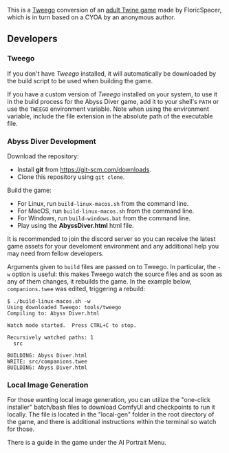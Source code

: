 
This is a [Tweego](https://www.motoslave.net/tweego/) conversion of an [adult Twine game](https://tfgames.site/index.php?module=viewgame&id=2653) made by FloricSpacer, which is in turn based on a CYOA by an anonymous author.

## Developers

### Tweego

If you don't have *Tweego* installed, it will automatically be downloaded by the build script to be used when building the game.

If you have a custom version of *Tweego* installed on your system, to use it in the build process for the Abyss Diver game, add it to your shell's `PATH` or  use the `TWEEGO` environment variable. Note when using the environment variable, include the file extension in the absolute path of the executable file.

### Abyss Diver Development

Download the repository:
- Install **git** from https://git-scm.com/downloads.
- Clone this repository using `git clone`.

Build the game:
- For Linux, run `build-linux-macos.sh` from the command line.
- For MacOS, run `build-linux-macos.sh` from the command line.
- For Windows, run `build-windows.bat` from the command line.
- Play using the **AbyssDiver.html** html file.

It is recommended to join the discord server so you can receive the latest game assets for your develoment environment and any additional help you may need from fellow developers.

Arguments given to `build` files are passed on to Tweego.
In particular, the `-w` option is useful: this makes Tweego watch the source files and as soon as any of them changes, it rebuilds the game. In the example below, `companions.twee` was edited, triggering a rebuild:

```
$ ./build-linux-macos.sh -w
Using downloaded Tweego: tools/tweego
Compiling to: Abyss Diver.html

Watch mode started.  Press CTRL+C to stop.

Recursively watched paths: 1
  src

BUILDING: Abyss Diver.html
WRITE: src/companions.twee
BUILDING: Abyss Diver.html
```

### Local Image Generation

For those wanting local image generation, you can utilize the "one-click installer" batch/bash files to download ComfyUI and checkpoints to run it locally.
The file is located in the "local-gen" folder in the root directory of the game, and there is additional instructions within the terminal so watch for those.

There is a guide in the game under the AI Portrait Menu.
